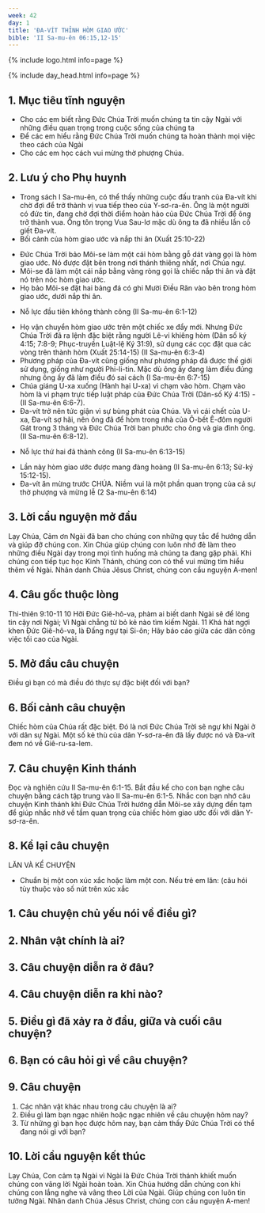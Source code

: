 ```yaml
---
week: 42
day: 1
title: 'ĐA-VÍT THỈNH HÒM GIAO ƯỚC'
bible: 'II Sa-mu-ên 06:15,12-15'
---
```



{% include logo.html info=page %}

{% include day_head.html info=page %}

## 1. Mục tiêu tĩnh nguyện
- Cho các em biết rằng Đức Chúa Trời muốn chúng ta tin cậy Ngài với những điều quan trọng trong cuộc sống của chúng ta
- Để các em hiểu rằng Đức Chúa Trời muốn chúng ta hoàn thành mọi việc theo cách của Ngài
- Cho các em học cách vui mừng thờ phượng Chúa.

## 2. Lưu ý cho Phụ huynh
* Trong sách I Sa-mu-ên, có thể thấy những cuộc đấu tranh của Đa-vít khi chờ đợi để trở thành vị vua tiếp theo của Y-sơ-ra-ên. Ông là một người có đức tin, đang chờ đợi thời điểm hoàn hảo của Đức Chúa Trời để ông trở thành vua. Ông tôn trọng Vua Sau-lơ mặc dù ông ta đã nhiều lần cố giết Đa-vít.
* Bối cảnh của hòm giao ước và nắp thi ân (Xuất 25:10-22)
- Đức Chúa Trời bảo Môi-se làm một cái hòm bằng gỗ dát vàng gọi là hòm giao ước. Nó được đặt bên trong nơi thánh thiêng nhất, nơi Chúa ngự.
- Môi-se đã làm một cái nắp bằng vàng ròng gọi là chiếc nắp thi ân và đặt nó trên nóc hòm giao ước.
- Họ bảo Môi-se đặt hai bảng đá có ghi Mười Điều Răn vào bên trong hòm giao ước, dưới nắp thi ân.
* Nỗ lực đầu tiên không thành công (II Sa-mu-ên 6:1-12)
- Họ vận chuyển hòm giao ước trên một chiếc xe đẩy mới. Nhưng Đức Chúa Trời đã ra lệnh đặc biệt rằng người Lê-vi khiêng hòm (Dân số ký 4:15; 7:8-9; Phục-truyền Luật-lệ Ký 31:9), sử dụng các cọc đặt qua các vòng trên thành hòm (Xuất 25:14-15) (II Sa-mu-ên 6:3-4)
- Phương pháp của Đa-vít cũng giống như phương pháp đã được thế giới sử dụng, giống như người Phi-li-tin. Mặc dù ông ấy đang làm điều đúng nhưng ông ấy đã làm điều đó sai cách (I Sa-mu-ên 6:7-15)
- Chúa giáng U-xa xuống  (Hành hại U-xa) vì chạm vào hòm. Chạm vào hòm là vi phạm trực tiếp luật pháp của Đức Chúa Trời (Dân-số Ký 4:15) - (II Sa-mu-ên 6:6-7).
- Đa-vít trở nên tức giận vì sự bùng phát của Chúa. Và vì cái chết của U-xa, Đa-vít sợ hãi, nên ông đã để hòm trong nhà của Ô-bết Ê-đôm người Gát trong 3 tháng và Đức Chúa Trời ban phước cho ông và gia đình ông. (II Sa-mu-ên 6:8-12).
* Nỗ lực thứ hai đã thành công (II Sa-mu-ên 6:13-15)
- Lần này hòm giao ước được mang đàng hoàng (II Sa-mu-ên 6:13; Sử-ký 15:12-15).
- Đa-vít ăn mừng trước CHÚA. Niềm vui là một phần quan trọng của cả sự thờ phượng và mừng lễ (2 Sa-mu-ên 6:14)

## 3. Lời cầu nguyện mở đầu
Lạy Chúa, Cảm ơn Ngài đã ban cho chúng con những quy tắc để hướng dẫn và giúp đỡ chúng con. Xin Chúa giúp chúng con luôn nhớ đẻ làm theo những điều Ngài dạy trong mọi tình huống mà chúng ta đang gặp phải. Khi chúng con tiếp tục học Kinh Thánh, chúng con có thể vui mừng tìm hiểu thêm về Ngài. Nhân danh Chúa Jêsus Christ, chúng con cầu nguyện A-men!


## 4. Câu gốc thuộc lòng
Thi-thiên 9:10-11
 10 Hỡi Đức Giê-hô-va, phàm ai biết danh Ngài sẽ để lòng tin cậy nơi Ngài; Vì Ngài chẳng từ bỏ kẻ nào tìm kiếm Ngài. 11 Khá hát ngợi khen Đức Giê-hô-va, là Đấng ngự tại Si-ôn; Hãy báo cáo giữa các dân công việc tối cao của Ngài.

## 5. Mở đầu câu chuyện
Điều gì bạn có mà điều đó thực sự đặc biệt đối với bạn?

## 6. Bối cảnh câu chuyện
Chiếc hòm của Chúa rất đặc biệt. Đó là nơi Đức Chúa Trời sẽ ngự khi Ngài ở với dân sự Ngài. Một số kẻ thù của dân Y-sơ-ra-ên đã lấy được nó và Đa-vít đem nó về Giê-ru-sa-lem.

## 7. Câu chuyện Kinh thánh
Đọc và nghiên cứu II Sa-mu-ên 6:1-15. Bắt đầu kể cho con bạn nghe câu chuyện bằng cách tập trung vào II Sa-mu-ên 6:1-5. Nhắc con bạn nhớ câu chuyện Kinh thánh khi Đức Chúa Trời hướng dẫn Môi-se xây dựng đền tạm để giúp nhắc nhở về tầm quan trọng của chiếc hòm giao ước đối với dân Y-sơ-ra-ên.


## 8. Kể lại câu chuyện
LĂN VÀ KỂ CHUYỆN
- Chuẩn bị một con xúc xắc hoặc làm một con.
Nếu trẻ em lăn: (câu hỏi tùy thuộc vào số nút trên xúc xắc
## 1. Câu chuyện chủ yếu nói về điều gì?
## 2. Nhân vật chính là ai?
## 3. Câu chuyện diễn ra ở đâu?
## 4. Câu chuyện diễn ra khi nào?
## 5. Điều gì đã xảy ra ở đầu, giữa và cuối câu chuyện?
## 6. Bạn có câu hỏi gì về câu chuyện?

## 9. Câu chuyện
1. Các nhân vật khác nhau trong câu chuyện là ai?
2. Điều gì làm bạn ngạc nhiên hoặc ngạc nhiên về câu chuyện hôm nay?
3. Từ những gì bạn học được hôm nay, bạn cảm thấy Đức Chúa Trời có thể đang nói gì với bạn?

## 10. Lời cầu nguyện kết thúc
Lạy Chúa, Con cảm tạ Ngài vì Ngài là Đức Chúa Trời thánh khiết muốn chúng con vâng lời Ngài hoàn toàn. Xin Chúa hướng dẫn chúng con khi chúng con lắng nghe và vâng theo Lời của Ngài. Giúp chúng con luôn tin tưởng Ngài. Nhân danh Chúa Jêsus Christ, chúng con cầu nguyện A-men!

